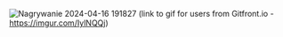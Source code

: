 ![Nagrywanie 2024-04-16 191827](https://github.com/michal-trb/MarketAnalytics/assets/85738518/5ff3b4d4-896d-49c3-b117-4aabf1e6425e)
(link to gif for users from Gitfront.io - https://imgur.com/IylNQQj)
